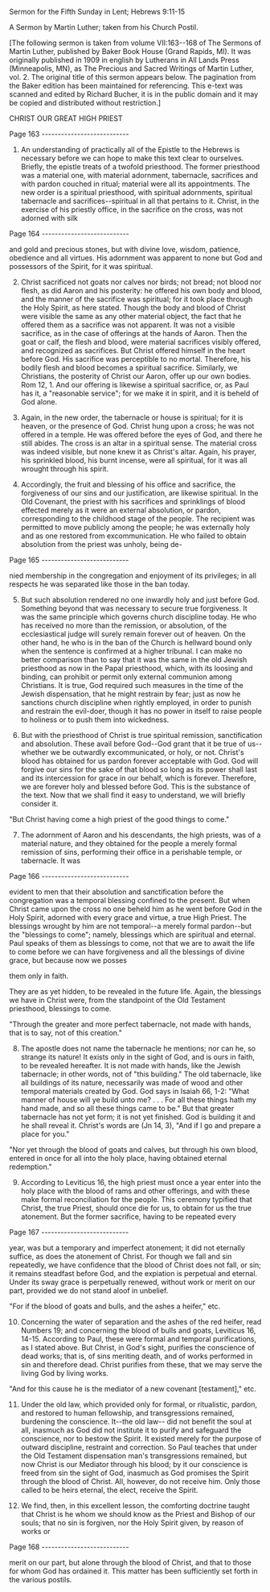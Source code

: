  	
Sermon for the Fifth Sunday in Lent; Hebrews 9:11-15
	
	

A Sermon by Martin Luther; taken from his Church Postil.
 

[The following sermon is taken from volume VII:163--168 of The Sermons of Martin Luther, published by Baker Book House (Grand Rapids, MI). It was originally published in 1909 in english by Lutherans in All Lands Press (Minneapolis, MN), as The Precious and Sacred Writings of Martin Luther, vol. 2. The original title of this sermon appears below. The pagination from the Baker edition has been maintained for referencing. This e-text was scanned and edited by Richard Bucher, it is in the public domain and it may be copied and distributed without restriction.]

CHRIST OUR GREAT HIGH PRIEST

Page 163 ---------------------------

1. An understanding of practically all of the Epistle to the Hebrews is necessary before we can hope to make this text clear to ourselves. Briefly, the epistle treats of a twofold priesthood. The former priesthood was a material one, with material adornment, tabernacle, sacrifices and with pardon couched in ritual; material were all its appointments. The new order is a spiritual priesthood, with spiritual adornments, spiritual tabernacle and sacrifices--spiritual in all that pertains to it. Christ, in the exercise of his priestly office, in the sacrifice on the cross, was not adorned with silk


Page 164 ---------------------------


and gold and precious stones, but with divine love, wisdom, patience, obedience and all virtues. His adornment was apparent to none but God and possessors of the Spirit, for it was spiritual.


2. Christ sacrificed not goats nor calves nor birds; not bread; not blood nor flesh, as did Aaron and his posterity: he offered his own body and blood, and the manner of the sacrifice was spiritual; for it took place through the Holy Spirit, as here stated. Though the body and blood of Christ were visible the same as any other material object, the fact that he offered them as a sacrifice was not apparent. It was not a visible sacrifice, as in the case of offerings at the hands of Aaron. Then the goat or calf, the flesh and blood, were material sacrifices visibly offered, and recognized as sacrifices. But Christ offered himself in the heart before God. His sacrifice was perceptible to no mortal. Therefore, his bodily flesh and blood becomes a spiritual sacrifice. Similarly, we Christians, the posterity of Christ our Aaron, offer up our own bodies. Rom 12, 1. And our offering is likewise a spiritual sacrifice, or, as Paul has it, a "reasonable service"; for we make it in spirit, and it is beheld of God alone.


3. Again, in the new order, the tabernacle or house is spiritual; for it is heaven, or the presence of God. Christ hung upon a cross; he was not offered in a temple. He was offered before the eyes of God, and there he still abides. The cross is an altar in a spiritual sense. The material cross was indeed visible, but none knew it as Christ's altar. Again, his prayer, his sprinkled blood, his burnt incense, were all spiritual, for it was all wrought through his spirit.


4. Accordingly, the fruit and blessing of his office and sacrifice, the forgiveness of our sins and our justification, are likewise spiritual. In the Old Covenant, the priest with his sacrifices and sprinklings of blood effected merely as it were an external absolution, or pardon, corresponding to the childhood stage of the people. The recipient was permitted to move publicly among the people; he was externally holy and as one restored from excommunication. He who failed to obtain absolution from the priest was unholy, being de-


Page 165 ---------------------------


nied membership in the congregation and enjoyment of its privileges; in all respects he was separated like those in the ban today.


5. But such absolution rendered no one inwardly holy and just before God. Something beyond that was necessary to secure true forgiveness. It was the same principle which governs church discipline today. He who has received no more than the remission, or absolution, of the ecclesiastical judge will surely remain forever out of heaven. On the other hand, he who is in the ban of the Church is hellward bound only when the sentence is confirmed at a higher tribunal. I can make no better comparison than to say that it was the same in the old Jewish priesthood as now in the Papal priesthood, which, with its loosing and binding, can prohibit or permit only external communion among Christians. It is true, God required such measures in the time of the Jewish dispensation, that he might restrain by fear; just as now he sanctions church discipline when rightly employed, in order to punish and restrain the evil-doer, though it has no power in itself to raise people to holiness or to push them into wickedness.


6. But with the priesthood of Christ is true spiritual remission, sanctification and absolution. These avail before God--God grant that it be true of us--whether we be outwardly excommunicated, or holy, or not. Christ's blood has obtained for us pardon forever acceptable with God. God will forgive our sins for the sake of that blood so long as its power shall last and its intercession for grace in our behalf, which is forever. Therefore, we are forever holy and blessed before God. This is the substance of the text. Now that we shall find it easy to understand, we will briefly consider it.


"But Christ having come a high priest of the good things to come."


7. The adornment of Aaron and his descendants, the high priests, was of a material nature, and they obtained for the people a merely formal remission of sins, performing their office in a perishable temple, or tabernacle. It was


Page 166 ---------------------------


evident to men that their absolution and sanctification before the congregation was a temporal blessing confined to the present. But when Christ came upon the cross no one beheld him as he went before God in the Holy Spirit, adorned with every grace and virtue, a true High Priest. The blessings wrought by him are not temporal--a merely formal pardon--but the "blessings to come"; namely, blessings which are spiritual and eternal. Paul speaks of them as blessings to come, not that we are to await the life to come before we can have forgiveness and all the blessings of divine grace, but because now we posses


them only in faith.


They are as yet hidden, to be revealed in the future life. Again, the blessings we have in Christ were, from the standpoint of the Old Testament priesthood, blessings to come.


"Through the greater and more perfect tabernacle, not made with hands, that is to say, not of this creation."


8. The apostle does not name the tabernacle he mentions; nor can he, so strange its nature! It exists only in the sight of God, and is ours in faith, to be revealed hereafter. It is not made with hands, like the Jewish tabernacle; in other words, not of "this building." The old tabernacle, like all buildings of its nature, necessarily was made of wood and other temporal materials created by God. God says in Isaiah 66, 1-2: "What manner of house will ye build unto me? . . . For all these things hath my hand made, and so all these things came to be." But that greater tabernacle has not yet form; it is not yet finished. God is building it and he shall reveal it. Christ's words are (Jn 14, 3), "And if I go and prepare a place for you."


"Nor yet through the blood of goats and calves, but through his own blood, entered in once for all into the holy place, having obtained eternal redemption."


9. According to Leviticus 16, the high priest must once a year enter into the holy place with the blood of rams and other offerings, and with these make formal reconciliation for the people. This ceremony typified that Christ, the true Priest, should once die for us, to obtain for us the true atonement. But the former sacrifice, having to be repeated every


Page 167 ---------------------------


year, was but a temporary and imperfect atonement; it did not eternally suffice, as does the atonement of Christ. For though we fall and sin repeatedly, we have confidence that the blood of Christ does not fall, or sin; it remains steadfast before God, and the expiation is perpetual and eternal. Under its sway grace is perpetually renewed, without work or merit on our part, provided we do not stand aloof in unbelief.


"For if the blood of goats and bulls, and the ashes a heifer," etc.


10. Concerning the water of separation and the ashes of the red heifer, read Numbers 19; and concerning the blood of bulls and goats, Leviticus 16, 14-15. According to Paul, these were formal and temporal purifications, as I stated above. But Christ, in God's sight, purifies the conscience of dead works; that is, of sins meriting death, and of works performed in sin and therefore dead. Christ purifies from these, that we may serve the living God by living works.


"And for this cause he is the mediator of a new covenant [testament]," etc.


11. Under the old law, which provided only for formal, or ritualistic, pardon, and restored to human fellowship, and transgressions remained, burdening the conscience. It--the old law-- did not benefit the soul at all, inasmuch as God did not institute it to purify and safeguard the conscience, nor to bestow the Spirit. It existed merely for the purpose of outward discipline, restraint and correction. So Paul teaches that under the Old Testament dispensation man's transgressions remained, but now Christ is our Mediator through his blood; by it our conscience is freed from sin the sight of God, inasmuch as God promises the Spirit through the blood of Christ. All, however, do not receive him. Only those called to be heirs eternal, the elect, receive the Spirit.


12. We find, then, in this excellent lesson, the comforting doctrine taught that Christ is he whom we should know as the Priest and Bishop of our souls; that no sin is forgiven, nor the Holy Spirit given, by reason of works or


Page 168 ---------------------------


merit on our part, but alone through the blood of Christ, and that to those for whom God has ordained it. This matter has been sufficiently set forth in the various postils.
